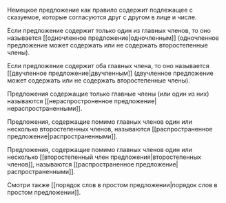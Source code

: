 Немецкое предложение как правило содержит подлежащее с сказуемое, которые согласуются друг с другом в лице и числе.

Если предложение содержит только один из главных членов, то оно называется [[одночленное предложение|одночленным]] (одночленное предложение может содержать или не содержать второстепенные члены).

Если предложение содержит оба главных члена, то оно называется [[двучленное предложение|двучленным]] (двучленное предложение может содержать или не содержать второстепенные члены).

Предложения содержащие только главные члены (или один из них) называются [[нераспростроненное предложение|нераспространенными]].

Предложения, содержащие помимо главных членов один или несколько второстепенных членов, называются [[распространенное предложение|распространенными]].

Предложения, содержащие помимо главных членов один или несколько [[второстепенный член предложения|второстепенных членов]], называются [[распространенное предложение|распространенными]].

Смотри также [[порядок слов в простом предложении|порядок слов в простом предложении]].